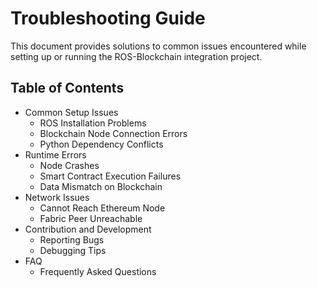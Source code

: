 # Troubleshooting Guide

This document provides solutions to common issues encountered while setting up or running the ROS-Blockchain integration project.

## Table of Contents
- Common Setup Issues
  - ROS Installation Problems
  - Blockchain Node Connection Errors
  - Python Dependency Conflicts
- Runtime Errors
  - Node Crashes
  - Smart Contract Execution Failures
  - Data Mismatch on Blockchain
- Network Issues
  - Cannot Reach Ethereum Node
  - Fabric Peer Unreachable
- Contribution and Development
  - Reporting Bugs
  - Debugging Tips
- FAQ
  - Frequently Asked Questions

